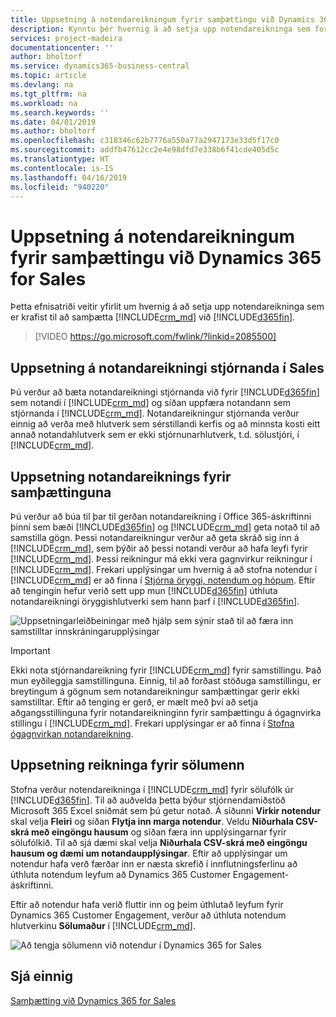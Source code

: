 ```yaml
---
title: Uppsetning á notendareikningum fyrir samþættingu við Dynamics 365 for Sales | Microsoft Docs
description: Kynntu þér hvernig á að setja upp notendareikninga sem forritin nota til að skiptast á gögnum og sem fólk notar til að fá aðgang að og samstilla gögn í forritunum.
services: project-madeira
documentationcenter: ''
author: bholtorf
ms.service: dynamics365-business-central
ms.topic: article
ms.devlang: na
ms.tgt_pltfrm: na
ms.workload: na
ms.search.keywords: ''
ms.date: 04/01/2019
ms.author: bholtorf
ms.openlocfilehash: c318346c62b7776a550a77a2947173e33d5f17c0
ms.sourcegitcommit: addfb47612cc2e4e98dfd7e338b6f41cde405d5c
ms.translationtype: HT
ms.contentlocale: is-IS
ms.lasthandoff: 04/16/2019
ms.locfileid: "940220"
---
```

# <a name="setting-up-user-accounts-for-integrating-with-dynamics-365-for-sales"></a>Uppsetning á notendareikningum fyrir samþættingu við Dynamics 365 for Sales
Þetta efnisatriði veitir yfirlit um hvernig á að setja upp notendareikninga sem er krafist til að samþætta [!INCLUDE[crm_md](includes/crm_md.md)] við [!INCLUDE[d365fin](includes/d365fin_md.md)].  

> [!VIDEO https://go.microsoft.com/fwlink/?linkid=2085500]

## <a name="setting-up-the-admininstrator-user-account-in-sales"></a>Uppsetning á notandareikningi stjórnanda í Sales
Þú verður að bæta notandareikningi stjórnanda við fyrir [!INCLUDE[d365fin](includes/d365fin_md.md)] sem notandi í [!INCLUDE[crm_md](includes/crm_md.md)] og síðan uppfæra notandann sem stjórnanda í [!INCLUDE[crm_md](includes/crm_md.md)]. Notandareikningur stjórnanda verður einnig að verða með hlutverk sem sérstillandi kerfis og að minnsta kosti eitt annað notandahlutverk sem er ekki stjórnunarhlutverk, t.d. sölustjóri, í [!INCLUDE[crm_md](includes/crm_md.md)].

## <a name="setting-up-the-user-account-for-the-integration"></a>Uppsetning notandareiknings fyrir samþættinguna
Þú verður að búa til þar til gerðan notandareikning í Office 365-áskriftinni þinni sem bæði [!INCLUDE[d365fin](includes/d365fin_md.md)] og [!INCLUDE[crm_md](includes/crm_md.md)] geta notað til að samstilla gögn. Þessi notandareikningur verður að geta skráð sig inn á [!INCLUDE[crm_md](includes/crm_md.md)], sem þýðir að þessi notandi verður að hafa leyfi fyrir [!INCLUDE[crm_md](includes/crm_md.md)]. Þessi reikningur má ekki vera gagnvirkur reikningur í [!INCLUDE[crm_md](includes/crm_md.md)]. Frekari upplýsingar um hvernig á að stofna notendur í [!INCLUDE[crm_md](includes/crm_md.md)] er að finna í [Stjórna öryggi, notendum og hópum](http://go.microsoft.com/fwlink/?LinkID=616518). Eftir að tengingin hefur verið sett upp mun [!INCLUDE[d365fin](includes/d365fin_md.md)] úthluta notandareikningi öryggishlutverki sem hann þarf í [!INCLUDE[d365fin](includes/d365fin_md.md)].

![Uppsetningarleiðbeiningar með hjálp sem sýnir stað til að færa inn samstilltar innskráningarupplýsingar](media/sync-user-setup.png "Síða leiðsagnarforrits fyrir myndræna uppsetningu með aðstoð sem sýnir stað til að færa inn samstilltar innskráningarupplýsingar")

> [!IMPORTANT]  
> Ekki nota stjórnandareikning fyrir [!INCLUDE[crm_md](includes/crm_md.md)] fyrir samstillingu. Það mun eyðileggja samstillinguna.
> Einnig, til að forðast stöðuga samstillingu, er breytingum á gögnum sem notandareikningur samþættingar gerir ekki samstilltar. <!--What changes would this account make?--> Eftir að tenging er gerð, er mælt með því að setja aðgangsstillinguna fyrir notandareikninginn fyrir samþættingu á ógagnvirka stillingu í [!INCLUDE[crm_md](includes/crm_md.md)]. Frekari upplýsingar er að finna í [Stofna ógagnvirkan notandareikning](https://docs.microsoft.com/en-us/dynamics365/customer-engagement/admin/create-users-assign-online-security-roles#create-a-non-interactive-user-account).

## <a name="setting-up-accounts-for-sales-people"></a>Uppsetning reikninga fyrir sölumenn
Stofna verður notendareikninga í [!INCLUDE[crm_md](includes/crm_md.md)] fyrir sölufólk úr [!INCLUDE[d365fin](includes/d365fin_md.md)]. Til að auðvelda þetta býður stjórnendamiðstöð Microsoft 365 Excel sniðmát sem þú getur notað. Á síðunni **Virkir notendur** skal velja **Fleiri** og síðan **Flytja inn marga notendur**. Veldu **Niðurhala CSV-skrá með eingöngu hausum** og síðan færa inn upplýsingarnar fyrir sölufólkið. Til að sjá dæmi skal velja **Niðurhala CSV-skrá með eingöngu hausum og dæmi um notandaupplýsingar**. Eftir að upplýsingar um notendur hafa verð færðar inn er næsta skrefið í innflutningsferlinu að úthluta notendum leyfum að Dynamics 365 Customer Engagement-áskriftinni.  

Eftir að notendur hafa verið fluttir inn og þeim úthlutað leyfum fyrir Dynamics 365 Customer Engagement, verður að úthluta notendum hlutverkinu **Sölumaður** í [!INCLUDE[crm_md](includes/crm_md.md)].

![Að tengja sölumenn við notendur í Dynamics 365 for Sales](media/couple-salespeople.png "Myndræn framsetning á tengingu sölumanna við notendur í Dynamics 365 for Sales")

## <a name="see-also"></a>Sjá einnig  
[Samþætting við Dynamics 365 for Sales](admin-prepare-dynamics-365-for-sales-for-integration.md)  
